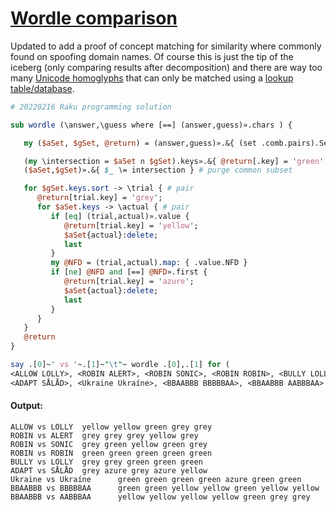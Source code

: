 [1]: https://rosettacode.org/wiki/Wordle_comparison

# [Wordle comparison][1]

Updated to add a proof of concept matching for similarity where commonly found on spoofing domain names.  Of course this is just the tip of the iceberg (only comparing results after decomposition) and there are way too many  [Unicode homoglyphs](https://util.unicode.org/UnicodeJsps/confusables.jsp) that can only be matched using a [lookup table/database](http://www.unicode.org/Public/security/8.0.0/confusables.txt).

```perl
# 20220216 Raku programming solution

sub wordle (\answer,\guess where [==] (answer,guess)».chars ) {

   my ($aSet, $gSet, @return) = (answer,guess)».&{ (set .comb.pairs).SetHash }

   (my \intersection = $aSet ∩ $gSet).keys».&{ @return[.key] = 'green' }
   ($aSet,$gSet)».&{ $_ ∖= intersection } # purge common subset

   for $gSet.keys.sort -> \trial { # pair 
      @return[trial.key] = 'grey';
      for $aSet.keys -> \actual { # pair
         if [eq] (trial,actual)».value {
            @return[trial.key] = 'yellow'; 
            $aSet{actual}:delete;
            last
         } 
         my @NFD = (trial,actual).map: { .value.NFD }
         if [ne] @NFD and [==] @NFD».first {
            @return[trial.key] = 'azure';
            $aSet{actual}:delete;
            last
         }
      }
   }
   @return
}

say .[0]~' vs '~.[1]~"\t"~ wordle .[0],.[1] for (
<ALLOW LOLLY>, <ROBIN ALERT>, <ROBIN SONIC>, <ROBIN ROBIN>, <BULLY LOLLY>,
<ADAPT SÅLÅD>, <Ukraine Ukraíne>, <BBAABBB BBBBBAA>, <BBAABBB AABBBAA> );
```

#### Output:
```
ALLOW vs LOLLY  yellow yellow green grey grey
ROBIN vs ALERT  grey grey grey yellow grey
ROBIN vs SONIC  grey green yellow green grey
ROBIN vs ROBIN  green green green green green
BULLY vs LOLLY  grey grey green green green
ADAPT vs SÅLÅD  grey azure grey azure yellow
Ukraine vs Ukraíne      green green green green azure green green
BBAABBB vs BBBBBAA      green green yellow yellow green yellow yellow
BBAABBB vs AABBBAA      yellow yellow yellow yellow green grey grey
```
